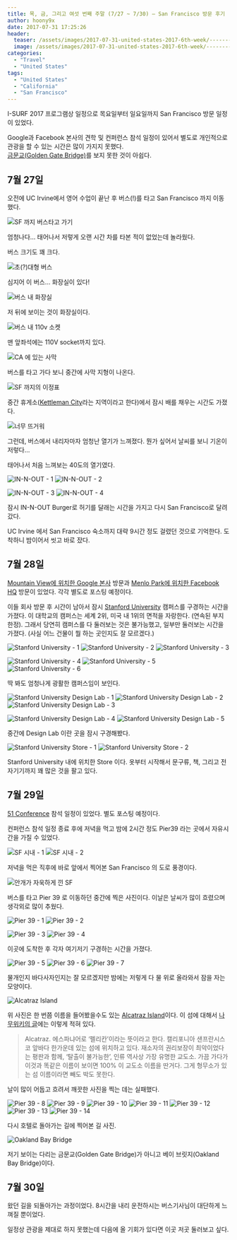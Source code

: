 ```yaml
---
title: 목, 금, 그리고 여섯 번째 주말 (7/27 ~ 7/30) – San Francisco 방문 후기
author: hoony9x
date: 2017-07-31 17:25:26
header:
  teaser: /assets/images/2017-07-31-united-states-2017-6th-week/-----------2017-08-19------10.01.27.png
  image: /assets/images/2017-07-31-united-states-2017-6th-week/-----------2017-08-19------10.01.27.png
categories:
  - "Travel"
  - "United States"
tags:
  - "United States"
  - "California"
  - "San Francisco"
---
```


I-SURF 2017 프로그램상 일정으로 목요일부터 일요일까지 San Francisco 방문 일정이 있었다.

Google과 Facebook 본사의 견학 및 컨퍼런스 참석 일정이 있어서 별도로 개인적으로 관광을 할 수 있는 시간은 많이 가지지 못했다.  
[금문교(Golden Gate Bridge)](https://goo.gl/maps/mQWfyNqMbJA2)를 보지 못한 것이 아쉽다.

<!-- more -->

## 7월 27일

오전에 UC Irvine에서 영어 수업이 끝난 후 버스(!)를 타고 San Francisco 까지 이동했다.

![SF 까지 버스타고 가기](/assets/images/2017-07-31-united-states-2017-6th-week/-----------2017-08-19------10.01.27.png)

엄청나다… 태어나서 저렇게 오랜 시간 차를 타본 적이 없었는데 놀라웠다.

버스 크기도 꽤 크다.

![초(?)대형 버스](/assets/images/2017-07-31-united-states-2017-6th-week/IMG_0473.jpg)

심지어 이 버스… 화장실이 있다!

![버스 내 화장실](/assets/images/2017-07-31-united-states-2017-6th-week/IMG_0125.jpg)

저 뒤에 보이는 것이 화장실이다.

![버스 내 110v 소켓](/assets/images/2017-07-31-united-states-2017-6th-week/IMG_0047.jpg)

맨 앞좌석에는 110V socket까지 있다.

![CA 에 있는 사막](/assets/images/2017-07-31-united-states-2017-6th-week/IMG_0030.jpg)

버스를 타고 가다 보니 중간에 사막 지형이 나온다.

![SF 까지의 이정표](/assets/images/2017-07-31-united-states-2017-6th-week/IMG_0031.jpg)

중간 휴게소([Kettleman City](https://en.wikipedia.org/wiki/Kettleman_City,_California)라는 지역이라고 한다)에서 잠시 배를 채우는 시간도 가졌다.

![너무 뜨거워](/assets/images/2017-07-31-united-states-2017-6th-week/IMG_0039.png)

그런데, 버스에서 내리자마자 엄청난 열기가 느껴졌다. 뭔가 싶어서 날씨를 보니 기온이 저렇다…

태어나서 처음 느껴보는 40도의 열기였다.

![IN-N-OUT - 1](/assets/images/2017-07-31-united-states-2017-6th-week/IMG_0571.jpg)
![IN-N-OUT - 2](/assets/images/2017-07-31-united-states-2017-6th-week/IMG_0046.jpg)

![IN-N-OUT - 3](/assets/images/2017-07-31-united-states-2017-6th-week/IMG_0045.jpg)
![IN-N-OUT - 4](/assets/images/2017-07-31-united-states-2017-6th-week/IMG_0561.jpg)

잠시 IN-N-OUT Burger로 허기를 달래는 시간을 가지고 다시 San Francisco로 달려갔다.

UC Irvine 에서 San Francisco 숙소까지 대략 9시간 정도 걸렸던 것으로 기억한다. 도착하니 밤이어서 씻고 바로 잤다.

## 7월 28일

[Mountain View에 위치한 Google 본사](https://goo.gl/maps/YcspHvfbNv42) 방문과 [Menlo Park에 위치한 Facebook HQ](https://goo.gl/maps/dX7xTNduHNH2) 방문이 있었다. 각각 별도로 포스팅 예정이다.

이들 회사 방문 후 시간이 남아서 잠시 [Stanford University](https://www.stanford.edu/) 캠퍼스를 구경하는 시간을 가졌다.
이 대학교의 캠퍼스는 세계 2위, 미국 내 1위의 면적을 자랑한다. (연속된 부지 한정). 그래서 당연히 캠퍼스를 다 둘러보는 것은 불가능했고, 일부만 둘러보는 시간을 가졌다. (사실 어느 건물이 뭘 하는 곳인지도 잘 모르겠다.)

![Stanford University - 1](/assets/images/2017-07-31-united-states-2017-6th-week/IMG_0271.jpg)
![Stanford University - 2](/assets/images/2017-07-31-united-states-2017-6th-week/IMG_0272.jpg)
![Stanford University - 3](/assets/images/2017-07-31-united-states-2017-6th-week/IMG_0273.jpg)

![Stanford University - 4](/assets/images/2017-07-31-united-states-2017-6th-week/IMG_0277.jpg)
![Stanford University - 5](/assets/images/2017-07-31-united-states-2017-6th-week/IMG_0292.jpg)
![Stanford University - 6](/assets/images/2017-07-31-united-states-2017-6th-week/IMG_0301.jpg)

딱 봐도 엄청나게 광활한 캠퍼스임이 보인다.

![Stanford University Design Lab - 1](/assets/images/2017-07-31-united-states-2017-6th-week/IMG_0316.jpg)
![Stanford University Design Lab - 2](/assets/images/2017-07-31-united-states-2017-6th-week/IMG_0319.jpg)
![Stanford University Design Lab - 3](/assets/images/2017-07-31-united-states-2017-6th-week/IMG_0321.jpg)

![Stanford University Design Lab - 4](/assets/images/2017-07-31-united-states-2017-6th-week/IMG_0322.jpg)
![Stanford University Design Lab - 5](/assets/images/2017-07-31-united-states-2017-6th-week/IMG_0323.jpg)

중간에 Design Lab 이란 곳을 잠시 구경해봤다.

![Stanford University Store - 1](/assets/images/2017-07-31-united-states-2017-6th-week/IMG_0325.jpg)
![Stanford University Store - 2](/assets/images/2017-07-31-united-states-2017-6th-week/IMG_0326.jpg)

Stanford University 내에 위치한 Store 이다. 옷부터 시작해서 문구류, 책, 그리고 전자기기까지 꽤 많은 것을 팔고 있다.

## 7월 29일

[51 Conference](http://51conference.org/) 참석 일정이 있었다. 별도 포스팅 예정이다.

컨퍼런스 참석 일정 종료 후에 저녁을 먹고 밤에 2시간 정도 Pier39 라는 곳에서 자유시간을 가질 수 있었다.

![SF 시내 - 1](/assets/images/2017-07-31-united-states-2017-6th-week/IMG_0417.jpg)
![SF 시내 - 2](/assets/images/2017-07-31-united-states-2017-6th-week/IMG_0418.jpg)

저녁을 먹은 직후에 바로 앞에서 찍어본 San Francisco 의 도로 풍경이다.

![안개가 자욱하게 낀 SF](/assets/images/2017-07-31-united-states-2017-6th-week/IMG_0419.jpg)

버스를 타고 Pier 39 로 이동하던 중간에 찍은 사진이다. 이날은 날씨가 많이 흐렸으며 생각외로 많이 추웠다.

![Pier 39 - 1](/assets/images/2017-07-31-united-states-2017-6th-week/IMG_0425.jpg)
![Pier 39 - 2](/assets/images/2017-07-31-united-states-2017-6th-week/IMG_0426.jpg)

![Pier 39 - 3](/assets/images/2017-07-31-united-states-2017-6th-week/IMG_0428.jpg)
![Pier 39 - 4](/assets/images/2017-07-31-united-states-2017-6th-week/IMG_0430.jpg)

이곳에 도착한 후 각자 여기저기 구경하는 시간을 가졌다.

![Pier 39 - 5](/assets/images/2017-07-31-united-states-2017-6th-week/IMG_0433.jpg)
![Pier 39 - 6](/assets/images/2017-07-31-united-states-2017-6th-week/IMG_0434.jpg)
![Pier 39 - 7](/assets/images/2017-07-31-united-states-2017-6th-week/IMG_0435.jpg)

물개인지 바다사자인지는 잘 모르겠지만 밤에는 저렇게 다 물 위로 올라와서 잠을 자는 모양이다.

![Alcatraz Island](/assets/images/2017-07-31-united-states-2017-6th-week/IMG_0437.jpg)

위 사진은 한 번쯤 이름을 들어봤을수도 있는 [Alcatraz Island](https://goo.gl/maps/SGgFW1UnKhs)이다.
이 섬에 대해서 [나무위키의 글](https://namu.wiki/w/%EC%95%8C%EC%B9%B4%ED%8A%B8%EB%9D%BC%EC%A6%88)에는 이렇게 적혀 있다.

> Alcatraz. 에스파냐어로 ‘펠리칸’이라는 뜻이라고 한다. 캘리포니아 샌프란시스코 앞바다 한가운데 있는 섬에 위치하고 있다.
> 재소자의 권리보장이 최악이었다는 평판과 함께, ‘탈출이 불가능한’, 인류 역사상 가장 유명한 교도소. 가끔 가다가 이것과 똑같은 이름이 보이면 100% 이 교도소 이름을 딴거다. 그게 형무소가 있는 섬 이름이라면 빼도 박도 못한다.

날이 많이 어둡고 흐려서 깨끗한 사진을 찍는 데는 실패했다.

![Pier 39 - 8](/assets/images/2017-07-31-united-states-2017-6th-week/IMG_0438.jpg)
![Pier 39 - 9](/assets/images/2017-07-31-united-states-2017-6th-week/IMG_0450.jpg)
![Pier 39 - 10](/assets/images/2017-07-31-united-states-2017-6th-week/IMG_0451.jpg)
![Pier 39 - 11](/assets/images/2017-07-31-united-states-2017-6th-week/IMG_0453.jpg)
![Pier 39 - 12](/assets/images/2017-07-31-united-states-2017-6th-week/IMG_0455.jpg)
![Pier 39 - 13](/assets/images/2017-07-31-united-states-2017-6th-week/IMG_0456.jpg)
![Pier 39 - 14](/assets/images/2017-07-31-united-states-2017-6th-week/IMG_0457.jpg)

다시 호텔로 돌아가는 길에 찍어본 길 사진.

![Oakland Bay Bridge](/assets/images/2017-07-31-united-states-2017-6th-week/IMG_0459.jpg)

저기 보이는 다리는 금문교(Golden Gate Bridge)가 아니고 베이 브릿지(Oakland Bay Bridge)이다.

## 7월 30일

왔던 길을 되돌아가는 과정이었다. 8시간을 내리 운전하시는 버스기사님이 대단하게 느껴질 뿐이었다.

일정상 관광을 제대로 하지 못했는데 다음에 올 기회가 있다면 이곳 저곳 둘러보고 싶다.
